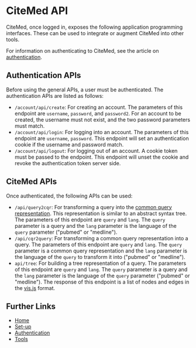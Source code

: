 # CiteMed API

CiteMed, once logged in, exposes the following application programming interfaces. These can be used to integrate or 
augment CiteMed into other tools.

For information on authenticating to CiteMed, see the article on [authentication](authentication.md).

## Authentication APIs

Before using the general APIs, a user must be authenticated. The authentication APIs are listed as follows:

 - `/account/api/create`: For creating an account. The parameters of this endpoint are `username`, `password`, and 
 `password2`. For an account to be created, the username must not exist, and the two password parameters must match.
 - `/account/api/login`: For logging into an account. The parameters of this endpoint are `username`, `password`. This
 endpoint will set an authentication cookie if the username and password match.
 - `/account/api/logout`: For logging out of an account. A cookie token must be passed to the endpoint. This endpoint
 will unset the cookie and revoke the authentication token server side.
 
## CiteMed APIs

Once authenticated, the following APIs can be used:

 - `/api/query2cqr`: For transforming a query into the [common query representation](https://github.com/hscells/cqr).
 This representation is similar to an abstract syntax tree. The parameters of this endpoint are `query` and `lang`.
 The `query` parameter is a query and the `lang` parameter is the language of the `query` parameter ("pubmed" or 
 "medline").
 - `/api/cqr2query`: For transforming a common query representation into a query. The parameters of this endpoint are 
 `query` and `lang`. The `query` parameter is a common query representation and the `lang` parameter is the language of 
 the `query` to transform it into ("pubmed" or "medline").
 - `api/tree`: For building a tree representation of a query. The parameters of this endpoint are `query` and `lang`.
 The `query` parameter is a query and the `lang` parameter is the language of the `query` parameter ("pubmed" or 
 "medline"). The response of this endpoint is a list of nodes and edges in the [vis.js](http://visjs.org/docs/network/)
 format.
 
## Further Links

 - [Home](index.md)
 - [Set-up](setup.md)
 - [Authentication](authentication.md)
 - [Tools](tools.md)